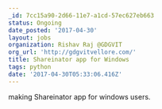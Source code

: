```yaml
---
_id: 7cc15a90-2d66-11e7-a1cd-57ec627eb663
status: Ongoing
date_posted: '2017-04-30'
layout: jobs
organization: Rishav Raj @GDGVIT
org_url: 'http://gdgvitvellore.com/'
title: Shareinator app for Windows
tags: python
date: '2017-04-30T05:33:06.416Z'
---
```

making Shareinator app for windows users.
